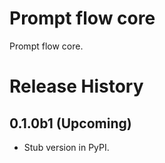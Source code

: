 # Prompt flow core

Prompt flow core.

# Release History

## 0.1.0b1 (Upcoming)

- Stub version in PyPI.
